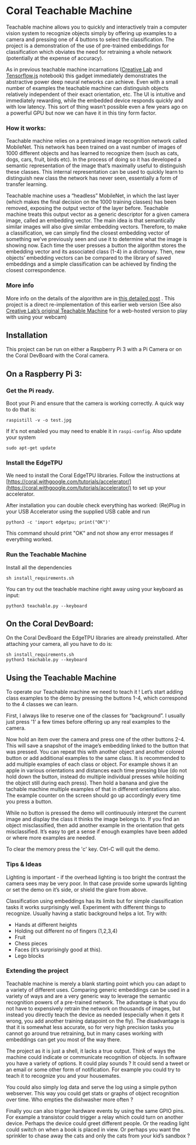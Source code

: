 # Coral Teachable Machine

Teachable machine allows you to quickly and interactively train a computer vision system to recognize objects simply by offering up examples to a camera and pressing one of 4 buttons to select the classification.  The project is a demonstration of the use of pre-trained embeddings for classification which obviates the need for retraining a whole network (potentially at the expense of accuracy).

As in previous teachable machine incarnations  ([Creative Lab](https://teachablemachine.withgoogle.com/) and [Tensorflow.js](https://beta.observablehq.com/@nsthorat/how-to-build-a-teachable-machine-with-tensorflow-js) notebook) this gadget immediately demonstrates the abstractive power deep neural networks can achieve. Even with a small number of examples the teachable machine can distinguish objects relatively independent of their exact orientation, etc. The UI is intuitive and immediately rewarding, while the embedded device responds quickly and with low latency. This sort of thing wasn’t possible even a few years ago on a powerful GPU but now we can have it in this tiny form factor.

### How it works:

Teachable machine relies on a pretrained image recognition network called MobileNet. This network has been trained on a vast number of images of 1000 different objects and has learned to recognize them (such as cats, dogs, cars, fruit, birds etc). In the process of doing so it has developed a semantic representation of the image that’s maximally useful to distinguish these classes. This internal representation can be used to quickly learn to distinguish new class the network has never seen, essentially a form of transfer learning.

Teachable machine uses a “headless” MobileNet, in which the last layer (which makes the final decision on the 1000 training classes) has been removed, exposing the output vector of the layer before. Teachable machine treats this output vector as a generic descriptor for a given camera image, called an embedding vector. The main idea is that semantically similar images will also give similar embedding vectors. Therefore, to make a classification, we can simply find the closest embedding vector of something we’ve previously seen and use it to determine what the image is showing now.
Each time the user presses a button the algorithm stores the embedding vector and its associated class (1-4) in a dictionary. Then, new objects’ embedding vectors can be compared to the library of saved embeddings and a simple classification can be achieved by finding the closest correspondence.


### More info

More info on the details of the algorithm are in [this detailed post](https://beta.observablehq.com/@nsthorat/how-to-build-a-teachable-machine-with-tensorflow-js)
. This project is a direct re-implementation of this earlier web version (See also [Creative Lab’s  original Teachable Machine](https://experiments.withgoogle.com/teachable-machine) for a web-hosted version to play with using your webcam)

## Installation

This project can be run on either a Raspberry Pi 3 with a Pi Camera or on the Coral DevBoard with
the Coral camera.

## On a Raspberry Pi 3:

### Get the Pi ready.

Boot your Pi and ensure that the camera is working correctly. A quick way to do
that is:
```shell
raspistill -v -o test.jpg
```
If it's not enabled you may need to enable it in ```raspi-config```.
Also update your system

```shell
sudo apt-get update
```


### Install the EdgeTPU

We need to install the Coral EdgeTPU libraries.
Follow the instructions at [https://coral.withgoogle.com/tutorials/accelerator/](https://coral.withgoogle.com/tutorials/accelerator/) to set up your accelerator.

After installation you can double check everything has worked:
(Re)Plug in your USB Accelerator using the supplied USB cable and run

```shell
python3 -c 'import edgetpu; print("OK")'
```

This command should print "OK" and not show any error messages if everything worked.


### Run the Teachable Machine

Install all the dependencies

```shell
sh install_requirements.sh
```

You can try out the teachable machine right away using your keyboard as input:

```shell
python3 teachable.py --keyboard
```

## On the Coral DevBoard:

On the Coral DevBoard the EdgeTPU libraries are already preinstalled. After attaching your
camera, all you have to do is:

```shell
sh install_requirements.sh
python3 teachable.py --keyboard
```

## Using the Teachable Machine

To operate our Teachable machine we need to teach it ! Let’s start adding class examples to the demo by pressing the buttons 1-4, which correspond to the 4 classes we can learn. 

First, I always like to reserve one of the classes for “background”. I usually just press '1' a few times before offering up any real examples to the camera.

Now hold an item over the camera and press one of the other buttons 2-4. This will save a snapshot of the image’s embedding linked to the button that was pressed. You can repeat this with another object and another colored button or add additional examples to the same class. It is recommended to add multiple examples of each class or object. For example shows it an apple in various orientations and distances each time pressing blue (do not hold down the button, instead do multiple individual presses while holding the object still during each press). Then hold a banana and give the tachable machine multiple examples of that in different orientations also. The example counter on the screen should go up accordingly every time you press a button.

While no button is pressed the demo will continuously interpret the current image and display the class it thinks the image belongs to. If you find an object misclassified, then add another example in the orientation that gets misclassified. It’s easy to get a sense if enough examples have been added or where more examples are needed.

To clear the memory press the 'c' key. Ctrl-C will quit the demo.

### Tips & Ideas

Lighting is important - if the overhead lighting is too bright the contrast the camera sees may be very poor. In that case provide some upwards lighting or set the demo on it’s side, or shield the glare from above.

Classification using embeddings has its limits but for simple classification tasks it works surprisingly well. Experiment with different things to recognize. Usually having a static background helps a lot. Try with:

  * Hands at different heights
  * Holding out different no of fingers (1,2,3,4)
  * Fruit
  * Chess pieces
  * Faces (it’s surprisingly good at this).
  * Lego blocks

### Extending the project

Teachable machine is merely a blank starting point which you can adapt to a variety of different uses. Comparing generic embeddings can be used in a variety of ways and are a very generic way to leverage the semantic recognition powers of a pre-trained network. The advantage is that you do not have to expensively retrain the network on thousands of images, but instead you directly teach the device as needed (especially when it gets it wrong, you add another training datapoint on the fly). The disadvantage is that it is somewhat less accurate, so for very high precision tasks you cannot go around true retraining, but in many cases working with embeddings can get you most of the way there.

The project as it is just a shell, it lacks a true output. Think of ways the machine could indicate or communicate recognition of objects. In software you have a variety of options. It could play sounds ? It could send a tweet or an email or some other form of notification. For example you could try to teach it to recognize you and your housemates.

You could also simply log data and serve the log using a simple python webserver. This way you could get stats or graphs of object recognition over time. Who empties the dishwasher more often ?

Finally you can also trigger hardware events by using the same GPIO pins. For example a transistor could trigger a relay which could turn on another device. Perhaps the device could greet different people. Or the reading light could switch on when a book is placed in view. Or perhaps you want the sprinkler to chase away the cats and only the cats from your kid’s sandbox ?

